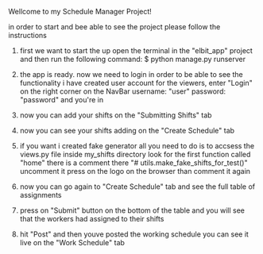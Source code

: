 Wellcome to my Schedule Manager Project!

in order to start and bee able to see the project please follow the instructions

1. first we want to start the up
    open the terminal in the "elbit_app" project and then run the following command:
    $ python manage.py runserver
    
2. the app is ready. now we need to login in order to be able to see the functionality
    i have created user account for the viewers, enter "Login" on the right corner on the NavBar
    username: "user"
    password: "password"
    and you're in 
    
3. now you can add your shifts on the "Submitting Shifts" tab
 
4. now you can see your shifts adding on the "Create Schedule" tab
 
5. if you want i created fake generator all you need to do is to accsess the views.py file inside my_shifts directory
    look for the first function called "home"
    there is a comment there "# utils.make_fake_shifts_for_test()"
    uncomment it
    press on the logo on the browser
    than comment it again
    
6. now you can go again to "Create Schedule" tab and see the full table of assignments

7. press on "Submit" button on the bottom of the table and you will see that the workers had assigned to their shifts

8. hit "Post" and then youve posted the working schedule you can see it live on the "Work Schedule" tab


    
